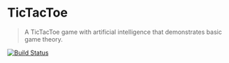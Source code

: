 # TicTacToe
> A TicTacToe game with artificial intelligence that demonstrates basic game theory.

[![Build Status](https://travis-ci.com/BTOdell/TicTacToe.svg?branch=master)](https://travis-ci.com/BTOdell/TicTacToe)
